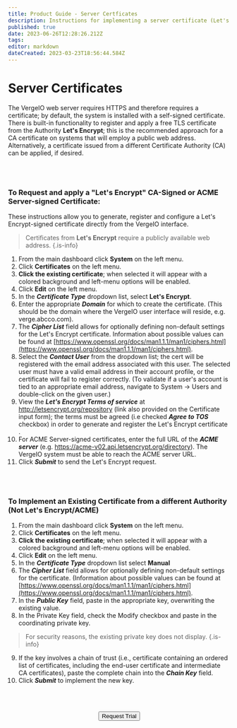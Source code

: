 ```yaml
---
title: Product Guide - Server Certficates
description: Instructions for implementing a server certificate (Let's Encrypt/ACME is the default, but certificates from other authorities can be applied.)
published: true
date: 2023-06-26T12:28:26.212Z
tags: 
editor: markdown
dateCreated: 2023-03-23T18:56:44.584Z
---
```


# Server Certificates

The VergeIO web server requires HTTPS and therefore requires a certificate; by default, the system is installed with a self-signed certificate. There is built-in functionality to register and apply a free TLS certificate from the Authority **Let's Encrypt**; this is the recommended approach for a CA certificate on systems that will employ a public web address. Alternatively, a certificate issued from a different Certificate Authority (CA) can be applied, if desired.

<br>
<br>

### To Request and apply a "Let's Encrypt" CA-Signed or ACME Server-signed Certificate:

These instructions allow you to generate, register and configure a Let's Encrypt-signed certificate directly from the VergeIO interface.

> Certificates from **Let's Encrypt** require a publicly available web address. {.is-info}

1.  From the main dashboard click **System** on the left menu.
2.  Click **Certificates** on the left menu.
3.  **Click the existing certificate**; when selected it will appear with a colored background and left-menu options will be enabled.
4.  Click **Edit** on the left menu.
5.  In the ***Certificate Type*** dropdown list, select **Let's Encrypt**.
6.  Enter the appropriate ***Domain*** for which to create the certificate. (This should be the domain where the VergeIO user interface will reside, e.g. <span>verge.abcco.com</span>).
7.  The ***Cipher List*** field allows for optionally defining non-default settings for the Let's Encrypt certificate. Information about possible values can be found at [https://www.openssl.org/docs/man1.1.1/man1/ciphers.html](https://www.openssl.org/docs/man1.1.1/man1/ciphers.html).
8.  Select the ***Contact User*** from the dropdown list; the cert will be registered with the email address associated with this user. The selected user must have a valid email address in their account profile, or the certificate will fail to register correctly. (To validate if a user's account is tied to an appropriate email address, navigate to System -> Users and double-click on the given user.)
9.  View the ***Let's Encrypt Terms of service*** at http://letsencrypt.org/repository (link also provided on the Certificate input form); the terms must be agreed (i.e checked ***Agree to TOS*** checkbox) in order to generate and register the Let's Encrypt certificate .
10.  For ACME Server-signed certificates, enter the full URL of the ***ACME server*** (e.g. https://acme-v02.api.letsencrypt.org/directory). The VergeIO system must be able to reach the ACME server URL.
11.  Click ***Submit*** to send the Let's Encrypt request.


<br>
<br>

### To Implement an Existing Certificate from a different Authority (Not Let's Encrypt/ACME)

1.  From the main dashboard click **System** on the left menu.
2.  Click **Certificates** on the left menu.
3.  **Click the existing certificate**; when selected it will appear with a colored background and left-menu options will be enabled.
4.  Click **Edit** on the left menu.
5.  In the ***Certificate Type*** dropdown list select **Manual**
6.  The ***Cipher List*** field allows for optionally defining non-default settings for the certificate. (Information about possible values can be found at [https://www.openssl.org/docs/man1.1.1/man1/ciphers.html](https://www.openssl.org/docs/man1.1.1/man1/ciphers.html).
7.  In the ***Public Key*** field, paste in the appropriate key, overwriting the existing value.
8.  In the Private Key field, check the Modify checkbox and paste in the coordinating private key. 
> For security reasons, the existing private key does not display. {.is-info}
9.  If the key involves a chain of trust (i.e., certificate containing an ordered list of certificates, including the end-user certificate and intermediate CA certificates), paste the complete chain into the ***Chain Key*** field.
10.  Click ***Submit*** to implement the new key.

<br>   



<br>

<div style="text-align:center; margin-bottom:5px">

  <a href="https://www.verge.io/test-drive#Demo-Section"><button class="button-cta">Request Trial</button></a>
</div>